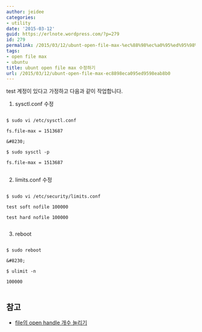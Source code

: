```yaml
---
author: jeidee
categories:
- utility
date: '2015-03-12'
guid: https://erlnote.wordpress.com/?p=279
id: 279
permalink: /2015/03/12/ubunt-open-file-max-%ec%88%98%ec%a0%95%ed%95%98%ea%b8%b0/
tags:
- open file max
- ubuntu
title: ubunt open file max 수정하기
url: /2015/03/12/ubunt-open-file-max-ec8898eca095ed9598eab8b0
---
```


test 계정이 있다고 가정하고 다음과 같이 작업합니다.

1) sysctl.conf 수정

```
  
$ sudo vi /etc/sysctl.conf
  
fs.file-max = 1513687

&#8230;

$ sudo sysctl -p
  
fs.file-max = 1513687
  
```

2) limits.conf 수정

```
  
$ sudo vi /etc/security/limits.conf
  
test soft nofile 100000
  
test hard nofile 100000
  
```

3) reboot

```
  
$ sudo reboot
  
&#8230;
  
$ ulimit -n
  
100000
  
```

## 참고

  * [file의 open handle 개수 늘리기](http://egloos.zum.com/mcchae/v/11136124)